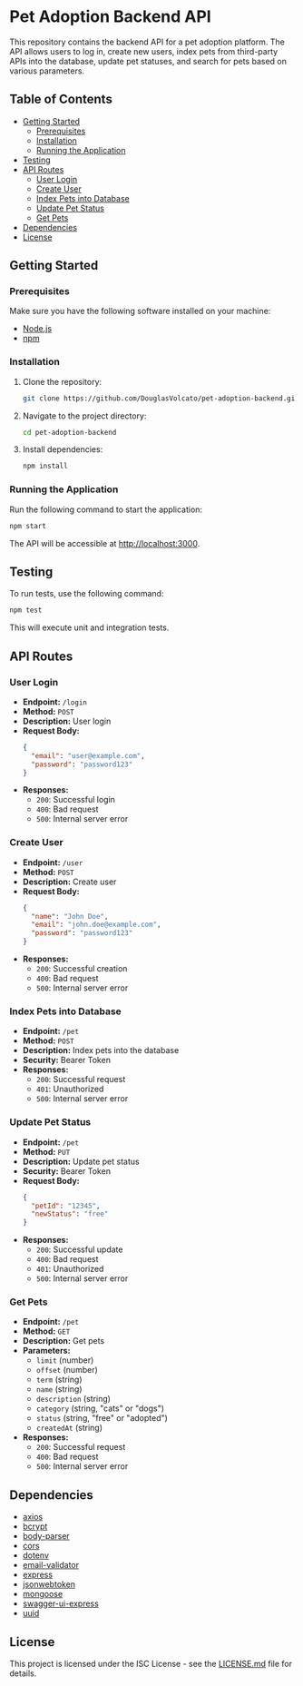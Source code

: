 # Pet Adoption Backend API

This repository contains the backend API for a pet adoption platform. The API allows users to log in, create new users, index pets from third-party APIs into the database, update pet statuses, and search for pets based on various parameters.

## Table of Contents

- [Getting Started](#getting-started)
  - [Prerequisites](#prerequisites)
  - [Installation](#installation)
  - [Running the Application](#running-the-application)
- [Testing](#testing)
- [API Routes](#api-routes)
  - [User Login](#user-login)
  - [Create User](#create-user)
  - [Index Pets into Database](#index-pets-into-database)
  - [Update Pet Status](#update-pet-status)
  - [Get Pets](#get-pets)
- [Dependencies](#dependencies)
- [License](#license)

## Getting Started

### Prerequisites

Make sure you have the following software installed on your machine:

- [Node.js](https://nodejs.org/)
- [npm](https://www.npmjs.com/)

### Installation

1. Clone the repository:

   ```bash
   git clone https://github.com/DouglasVolcato/pet-adoption-backend.git
   ```

2. Navigate to the project directory:

   ```bash
   cd pet-adoption-backend
   ```

3. Install dependencies:

   ```bash
   npm install
   ```

### Running the Application

Run the following command to start the application:

```bash
npm start
```

The API will be accessible at [http://localhost:3000](http://localhost:3000).

## Testing

To run tests, use the following command:

```bash
npm test
```

This will execute unit and integration tests.

## API Routes

### User Login

- **Endpoint:** `/login`
- **Method:** `POST`
- **Description:** User login
- **Request Body:**
  ```json
  {
    "email": "user@example.com",
    "password": "password123"
  }
  ```
- **Responses:**
  - `200`: Successful login
  - `400`: Bad request
  - `500`: Internal server error

### Create User

- **Endpoint:** `/user`
- **Method:** `POST`
- **Description:** Create user
- **Request Body:**
  ```json
  {
    "name": "John Doe",
    "email": "john.doe@example.com",
    "password": "password123"
  }
  ```
- **Responses:**
  - `200`: Successful creation
  - `400`: Bad request
  - `500`: Internal server error

### Index Pets into Database

- **Endpoint:** `/pet`
- **Method:** `POST`
- **Description:** Index pets into the database
- **Security:** Bearer Token
- **Responses:**
  - `200`: Successful request
  - `401`: Unauthorized
  - `500`: Internal server error

### Update Pet Status

- **Endpoint:** `/pet`
- **Method:** `PUT`
- **Description:** Update pet status
- **Security:** Bearer Token
- **Request Body:**
  ```json
  {
    "petId": "12345",
    "newStatus": "free"
  }
  ```
- **Responses:**
  - `200`: Successful update
  - `400`: Bad request
  - `401`: Unauthorized
  - `500`: Internal server error

### Get Pets

- **Endpoint:** `/pet`
- **Method:** `GET`
- **Description:** Get pets
- **Parameters:**
  - `limit` (number)
  - `offset` (number)
  - `term` (string)
  - `name` (string)
  - `description` (string)
  - `category` (string, "cats" or "dogs")
  - `status` (string, "free" or "adopted")
  - `createdAt` (string)
- **Responses:**
  - `200`: Successful request
  - `400`: Bad request
  - `500`: Internal server error

## Dependencies

- [axios](https://www.npmjs.com/package/axios)
- [bcrypt](https://www.npmjs.com/package/bcrypt)
- [body-parser](https://www.npmjs.com/package/body-parser)
- [cors](https://www.npmjs.com/package/cors)
- [dotenv](https://www.npmjs.com/package/dotenv)
- [email-validator](https://www.npmjs.com/package/email-validator)
- [express](https://www.npmjs.com/package/express)
- [jsonwebtoken](https://www.npmjs.com/package/jsonwebtoken)
- [mongoose](https://www.npmjs.com/package/mongoose)
- [swagger-ui-express](https://www.npmjs.com/package/swagger-ui-express)
- [uuid](https://www.npmjs.com/package/uuid)

## License

This project is licensed under the ISC License - see the [LICENSE.md](LICENSE.md) file for details.
